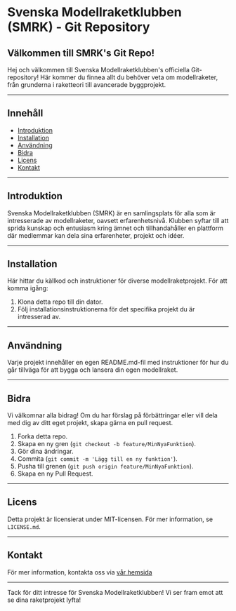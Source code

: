 # Svenska Modellraketklubben (SMRK) - Git Repository

## Välkommen till SMRK's Git Repo!

Hej och välkommen till Svenska Modellraketklubben's officiella Git-repository! Här kommer du finnea allt du behöver veta om modellraketer, från grunderna i raketteori till avancerade byggprojekt.

---

## Innehåll

- [Introduktion](#introduktion)
- [Installation](#installation)
- [Användning](#användning)
- [Bidra](#bidra)
- [Licens](#licens)
- [Kontakt](#kontakt)

---

## Introduktion

Svenska Modellraketklubben (SMRK) är en samlingsplats för alla som är intresserade av modellraketer, oavsett erfarenhetsnivå. Klubben syftar till att sprida kunskap och entusiasm kring ämnet och tillhandahåller en plattform där medlemmar kan dela sina erfarenheter, projekt och idéer.

---

## Installation

Här hittar du källkod och instruktioner för diverse modellraketprojekt. För att komma igång:

1. Klona detta repo till din dator.
2. Följ installationsinstruktionerna för det specifika projekt du är intresserad av.

---

## Användning

Varje projekt innehåller en egen README.md-fil med instruktioner för hur du går tillväga för att bygga och lansera din egen modellraket.

---

## Bidra

Vi välkomnar alla bidrag! Om du har förslag på förbättringar eller vill dela med dig av ditt eget projekt, skapa gärna en pull request.

1. Forka detta repo.
2. Skapa en ny gren (`git checkout -b feature/MinNyaFunktion`).
3. Gör dina ändringar.
4. Commita (`git commit -m 'Lägg till en ny funktion'`).
5. Pusha till grenen (`git push origin feature/MinNyaFunktion`).
6. Skapa en ny Pull Request.

---

## Licens

Detta projekt är licensierat under MIT-licensen. För mer information, se `LICENSE.md`.

---

## Kontakt

För mer information, kontakta oss via [vår hemsida](https://smrk.space)

---

Tack för ditt intresse för Svenska Modellraketklubben! Vi ser fram emot att se dina raketprojekt lyfta!

